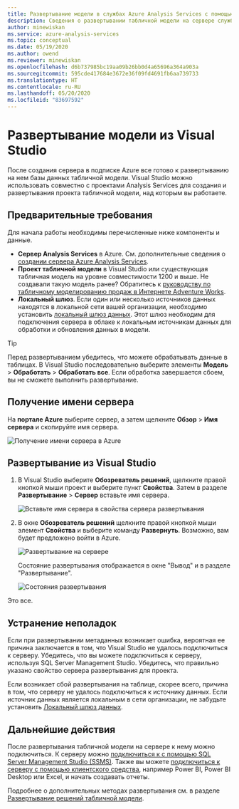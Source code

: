 ```yaml
---
title: Развертывание модели в службах Azure Analysis Services с помощью Visual Studio | Документация Майкрософт
description: Сведения о развертывании табличной модели на сервере служб Azure Analysis Services с помощью Visual Studio.
author: minewiskan
ms.service: azure-analysis-services
ms.topic: conceptual
ms.date: 05/19/2020
ms.author: owend
ms.reviewer: minewiskan
ms.openlocfilehash: d6b737985bc19aa09b26bb0d4a65696a364a903a
ms.sourcegitcommit: 595cde417684e3672e36f09fd4691fb6aa739733
ms.translationtype: HT
ms.contentlocale: ru-RU
ms.lasthandoff: 05/20/2020
ms.locfileid: "83697592"
---
```

# <a name="deploy-a-model-from-visual-studio"></a>Развертывание модели из Visual Studio

После создания сервера в подписке Azure все готово к развертыванию на нем базы данных табличной модели. Visual Studio можно использовать совместно с проектами Analysis Services для создания и развертывания проекта табличной модели, над которым вы работаете. 

## <a name="prerequisites"></a>Предварительные требования

Для начала работы необходимы перечисленные ниже компоненты и данные.

* **Сервер Analysis Services** в Azure. См. дополнительные сведения о [создании сервера Azure Analysis Services](analysis-services-create-server.md).
* **Проект табличной модели** в Visual Studio или существующая табличная модель на уровне совместимости 1200 и выше. Не создавали такую модель ранее? Обратитесь к [руководству по табличному моделированию продаж в Интернете Adventure Works](https://docs.microsoft.com/analysis-services/tutorial-tabular-1400/as-adventure-works-tutorial).
* **Локальный шлюз**. Если один или несколько источников данных находятся в локальной сети вашей организации, необходимо установить [локальный шлюз данных](analysis-services-gateway.md). Этот шлюз необходим для подключения сервера в облаке к локальным источникам данных для обработки и обновления данных в модели.

> [!TIP]
> Перед развертыванием убедитесь, что можете обрабатывать данные в таблицах. В Visual Studio последовательно выберите элементы **Модель** > **Обработать** > **Обработать все**. Если обработка завершается сбоем, вы не сможете выполнить развертывание.
> 
> 

## <a name="get-the-server-name"></a>Получение имени сервера

На **портале Azure** выберите сервер, а затем щелкните **Обзор** > **Имя сервера** и скопируйте имя сервера.
   
![Получение имени сервера в Azure](./media/analysis-services-deploy/aas-deploy-get-server-name.png)

## <a name="to-deploy-from-visual-studio"></a>Развертывание из Visual Studio

1. В Visual Studio выберите **Обозреватель решений**, щелкните правой кнопкой мыши проект и выберите пункт **Свойства**. Затем в разделе **Развертывание** > **Сервер** вставьте имя сервера.   
   
    ![Вставьте имя сервера в свойства сервера развертывания](./media/analysis-services-deploy/aas-deploy-deployment-server-property.png)
2. В окне **Обозреватель решений** щелкните правой кнопкой мыши элемент **Свойства** и выберите команду **Развернуть**. Возможно, вам будет предложено войти в Azure.
   
    ![Развертывание на сервере](./media/analysis-services-deploy/aas-deploy-deploy.png)
   
    Состояние развертывания отображается в окне "Вывод" и в разделе "Развертывание".
   
    ![Состояния развертывания](./media/analysis-services-deploy/aas-deploy-status.png)

Это все.


## <a name="troubleshooting"></a>Устранение неполадок

Если при развертывании метаданных возникает ошибка, вероятная ее причина заключается в том, что Visual Studio не удалось подключиться к серверу. Убедитесь, что вы можете подключиться к серверу, используя SQL Server Management Studio. Убедитесь, что правильно указано свойство сервера развертывания для проекта.

Если возникает сбой развертывания на таблице, скорее всего, причина в том, что серверу не удалось подключиться к источнику данных. Если источник данных является локальным в сети организации, не забудьте установить [Локальный шлюз данных](analysis-services-gateway.md).

## <a name="next-steps"></a>Дальнейшие действия

После развертывания табличной модели на сервере к нему можно подключиться. К серверу можно [подключиться к с помощью SQL Server Management Studio (SSMS)](analysis-services-manage.md). Также вы можете [подключиться к серверу с помощью клиентского средства](analysis-services-connect.md), например Power BI, Power BI Desktop или Excel, и начать создавать отчеты.   

Подробнее о дополнительных методах развертывания см. в разделе [Развертывание решений табличной модели](https://docs.microsoft.com/analysis-services/deployment/tabular-model-solution-deployment?view=azure-analysis-services-current).



